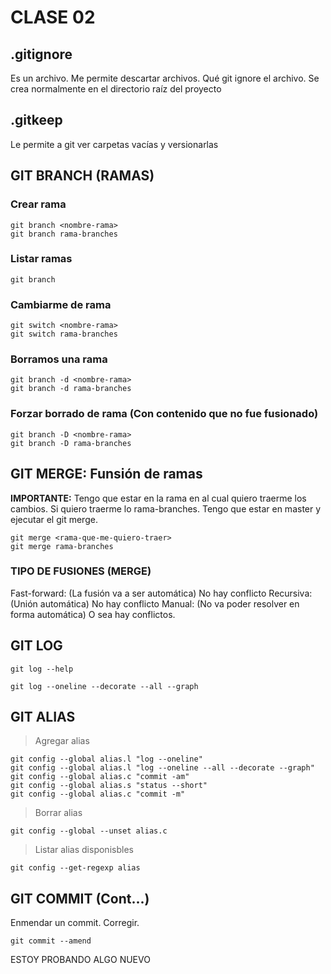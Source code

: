 # CLASE 02

## .gitignore

Es un archivo. Me permite descartar archivos. Qué git ignore el archivo.
Se crea normalmente en el directorio raíz del proyecto

## .gitkeep

Le permite a git ver carpetas vacías y versionarlas

## GIT BRANCH (RAMAS)

### Crear rama

    git branch <nombre-rama>
    git branch rama-branches

### Listar ramas

    git branch

### Cambiarme de rama

    git switch <nombre-rama>
    git switch rama-branches

### Borramos una rama

    git branch -d <nombre-rama>
    git branch -d rama-branches

### Forzar borrado de rama (Con contenido que no fue fusionado)

    git branch -D <nombre-rama>
    git branch -D rama-branches

## GIT MERGE: Funsión de ramas

**IMPORTANTE:** Tengo que estar en la rama en al cual quiero traerme los cambios. Si quiero traerme lo rama-branches. Tengo que estar en master y ejecutar el git merge.

    git merge <rama-que-me-quiero-traer>
    git merge rama-branches

### TIPO DE FUSIONES (MERGE)

Fast-forward: (La fusión va a ser automática) No hay conflicto
Recursiva: (Unión automática) No hay conflicto
Manual: (No va poder resolver en forma automática) O sea hay conflictos.

## GIT LOG

    git log --help

    git log --oneline --decorate --all --graph

## GIT ALIAS

> Agregar alias

    git config --global alias.l "log --oneline"
    git config --global alias.l "log --oneline --all --decorate --graph"
    git config --global alias.c "commit -am"
    git config --global alias.s "status --short"
    git config --global alias.c "commit -m"

> Borrar alias

    git config --global --unset alias.c

> Listar alias disponisbles

    git config --get-regexp alias

## GIT COMMIT (Cont...)

Enmendar un commit. Corregir.

    git commit --amend

ESTOY PROBANDO ALGO NUEVO
